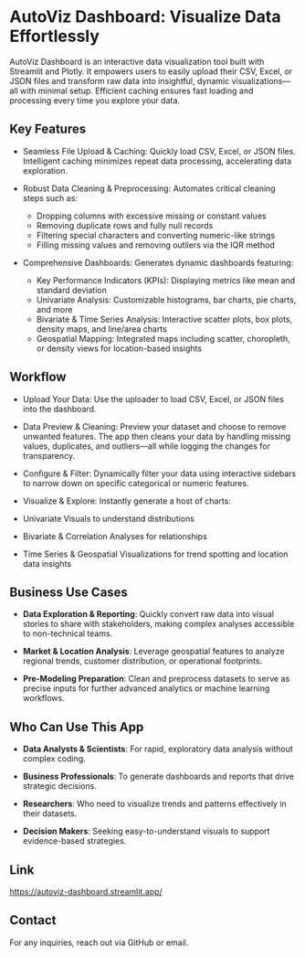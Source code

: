 # AutoViz Dashboard: Visualize Data Effortlessly 
AutoViz Dashboard is an interactive data visualization tool built with Streamlit and Plotly. It empowers users to easily upload their CSV, Excel, or JSON files and transform raw data into insightful, dynamic visualizations—all with minimal setup. Efficient caching ensures fast loading and processing every time you explore your data.

## Key Features
- Seamless File Upload & Caching: Quickly load CSV, Excel, or JSON files. Intelligent caching minimizes repeat data processing, accelerating data exploration.

- Robust Data Cleaning & Preprocessing: Automates critical cleaning steps such as:

  - Dropping columns with excessive missing or constant values
  - Removing duplicate rows and fully null records
  - Filtering special characters and converting numeric-like strings
  - Filling missing values and removing outliers via the IQR method

- Comprehensive Dashboards: Generates dynamic dashboards featuring:

  - Key Performance Indicators (KPIs): Displaying metrics like mean and standard deviation
  - Univariate Analysis: Customizable histograms, bar charts, pie charts, and more
  - Bivariate & Time Series Analysis: Interactive scatter plots, box plots, density maps, and line/area charts
  - Geospatial Mapping: Integrated maps including scatter, choropleth, or density views for location-based insights

## Workflow
- Upload Your Data: Use the uploader to load CSV, Excel, or JSON files into the dashboard.

- Data Preview & Cleaning: Preview your dataset and choose to remove unwanted features. The app then cleans your data by handling missing values, duplicates, and outliers—all while logging the changes for transparency.

- Configure & Filter: Dynamically filter your data using interactive sidebars to narrow down on specific categorical or numeric features.

- Visualize & Explore: Instantly generate a host of charts:

- Univariate Visuals to understand distributions

- Bivariate & Correlation Analyses for relationships

- Time Series & Geospatial Visualizations for trend spotting and location data insights

## Business Use Cases
- **Data Exploration & Reporting**: Quickly convert raw data into visual stories to share with stakeholders, making complex analyses accessible to non-technical teams.

- **Market & Location Analysis**: Leverage geospatial features to analyze regional trends, customer distribution, or operational footprints.

- **Pre-Modeling Preparation**: Clean and preprocess datasets to serve as precise inputs for further advanced analytics or machine learning workflows.

## Who Can Use This App
- **Data Analysts & Scientists**: For rapid, exploratory data analysis without complex coding.

- **Business Professionals**: To generate dashboards and reports that drive strategic decisions.

- **Researchers**: Who need to visualize trends and patterns effectively in their datasets.

- **Decision Makers**: Seeking easy-to-understand visuals to support evidence-based strategies.

## Link
https://autoviz-dashboard.streamlit.app/

## Contact
For any inquiries, reach out via GitHub or email.
